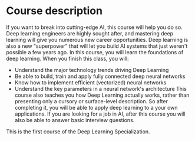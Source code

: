 # Course description
If you want to break into cutting-edge AI, this course will help you do so. Deep learning engineers are highly sought after, 
and mastering deep learning will give you numerous new career opportunities. Deep learning is also a new "superpower" 
that will let you build AI systems that just weren't possible a few years ago. 
In this course, you will learn the foundations of deep learning. When you finish this class, you will: 
- Understand the major technology trends driving Deep Learning 
- Be able to build, train and apply fully connected deep neural networks 
- Know how to implement efficient (vectorized) neural networks 
- Understand the key parameters in a neural network's architecture 
This course also teaches you how Deep Learning actually works, rather than presenting only a cursory or surface-level description. 
So after completing it, you will be able to apply deep learning to a your own applications. 
If you are looking for a job in AI, after this course you will also be able to answer basic interview questions. 

This is the first course of the Deep Learning Specialization.
